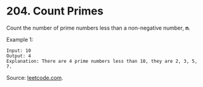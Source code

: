# 204. Count Primes

Count the number of prime numbers less than a non-negative number, **n**.

Example 1:

```
Input: 10
Output: 4
Explanation: There are 4 prime numbers less than 10, they are 2, 3, 5, 7.
```

Source: [leetcode.com](https://leetcode.com/problems/count-primes/).

